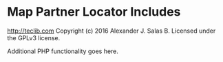 # Map Partner Locator Includes #
http://teclib.com
Copyright (c) 2016 Alexander J. Salas B.
Licensed under the GPLv3 license.

Additional PHP functionality goes here.